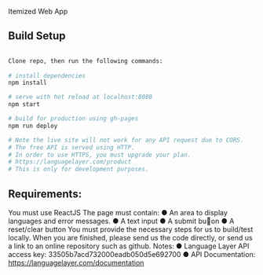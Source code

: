 Itemized Web App

## Build Setup

``` bash

Clone repo, then run the following commands:
  
# install dependencies
npm install

# serve with hot reload at localhost:8080
npm start

# build for production using gh-pages
npm run deploy

# Note the live site will not work for any API request due to CORS.
# The free API is served using HTTP.
# In order to use HTTPS, you must upgrade your plan. 
# https://languagelayer.com/product
# This is only for development purposes.

```

## Requirements:
You must use ReactJS
The page must contain:
● An area to display languages and error messages.
● A text input
● A submit bu􀂂on
● A reset/clear button
You must provide the necessary steps for us to build/test locally.
When you are finished, please send us the code directly, or send us a link to an online repository
such as github.
Notes:
● Language Layer API access key: 33505b7acd732000eadb050d5e692700
● API Documentation: https://languagelayer.com/documentation

